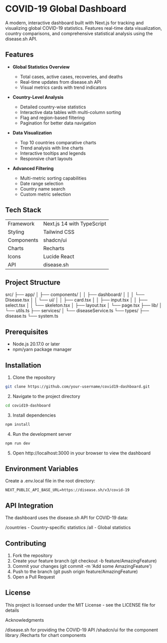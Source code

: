 # COVID-19 Global Dashboard
A modern, interactive dashboard built with Next.js for tracking and visualizing global COVID-19 statistics. Features real-time data visualization, country comparisons, and comprehensive statistical analysis using the disease.sh API.

## Features
* **Global Statistics Overview**
  * Total cases, active cases, recoveries, and deaths
  * Real-time updates from disease.sh API
  * Visual metrics cards with trend indicators

* **Country-Level Analysis**
  * Detailed country-wise statistics
  * Interactive data tables with multi-column sorting
  * Flag and region-based filtering
  * Pagination for better data navigation

* **Data Visualization**
  * Top 10 countries comparative charts
  * Trend analysis with line charts
  * Interactive tooltips and legends
  * Responsive chart layouts

* **Advanced Filtering**
  * Multi-metric sorting capabilities
  * Date range selection
  * Country name search
  * Custom metric selection

## Tech Stack
|  | |
| ------------- |:-------------|
| Framework  | Next.js 14 with TypeScript  |
| Styling      | Tailwind CSS   |
| Components    | shadcn/ui |
| Charts | Recharts |
| Icons | Lucide React |
| API | disease.sh |

## Project Structure
src/
├── app/
│   ├── components/
│   │   ├── dashboard/
│   │   │   └── Disease.tsx
│   │   └── ui/
│   │       ├── card.tsx
│   │       ├── input.tsx
│   │       ├── select.tsx
│   │       └── skeleton.tsx
│   ├── layout.tsx
│   └── page.tsx
├── lib/
│   └── utils.ts
├── services/
│   └── diseaseService.ts
└── types/
├── disease.ts
└── system.ts

## Prerequisites
- Node.js 20.17.0 or later
- npm/yarn package manager

## Installation

1. Clone the repository
```bash
git clone https://github.com/your-username/covid19-dashboard.git
```

2. Navigate to the project directory
```bash
cd covid19-dashboard
```

3. Install dependencies
```bash
npm install
```

4. Run the development server
```bash
npm run dev
```

5. Open http://localhost:3000 in your browser to view the dashboard


## Environment Variables
Create a .env.local file in the root directory:

```env
NEXT_PUBLIC_API_BASE_URL=https://disease.sh/v3/covid-19
```

## API Integration
The dashboard uses the disease.sh API for COVID-19 data:

/countries - Country-specific statistics
/all - Global statistics

## Contributing

1. Fork the repository
2. Create your feature branch (git checkout -b feature/AmazingFeature)
3. Commit your changes (git commit -m 'Add some AmazingFeature')
4. Push to the branch (git push origin feature/AmazingFeature)
5. Open a Pull Request

## License
This project is licensed under the MIT License - see the LICENSE file for details

Acknowledgments

/disease.sh for providing the COVID-19 API
/shadcn/ui for the component library
/Recharts for chart components
